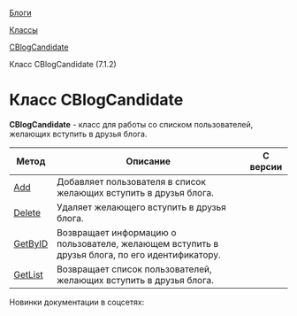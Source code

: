 [Блоги](/api_help/blogs/index.php)

[Классы](/api_help/blogs/classes/index.php)

[CBlogCandidate](/api_help/blogs/classes/cblogcandidate/index.php)

Класс CBlogCandidate (7.1.2)

Класс CBlogCandidate
====================

**CBlogCandidate** - класс для работы со списком пользователей, желающих вступить в друзья блога.

| Метод | Описание | С версии |
| --- | --- | --- |
| [Add](/api_help/blogs/classes/cblogcandidate/add.php) | Добавляет пользователя в список желающих вступить в друзья блога. |  |
| [Delete](/api_help/blogs/classes/cblogcandidate/delete.php) | Удаляет желающего вступить в друзья блога. |  |
| [GetByID](/api_help/blogs/classes/cblogcandidate/getbyid.php) | Возвращает информацию о пользователе, желающем вступить в друзья блога, по его идентификатору. |  |
| [GetList](/api_help/blogs/classes/cblogcandidate/getlist.php) | Возвращает список пользователей, желающих вступить в друзья блога. |  |

Новинки документации в соцсетях: